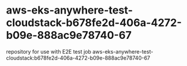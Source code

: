 # aws-eks-anywhere-test-cloudstack-b678fe2d-406a-4272-b09e-888ac9e78740-67
repository for use with E2E test job aws-eks-anywhere-test-cloudstack:b678fe2d-406a-4272-b09e-888ac9e78740-67
